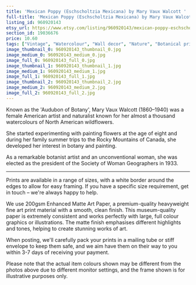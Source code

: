 ```yaml
---
title: 'Mexican Poppy (Eschscholtzia Mexicana) by Mary Vaux Walcott '
full-title: 'Mexican Poppy (Eschscholtzia Mexicana) by Mary Vaux Walcott | Vintage botanical watercolour illustration | Home decor | Giclée print'
listing_id: 960920143
etsy_url: https://www.etsy.com/listing/960920143/mexican-poppy-eschscholtzia-mexicana-by?utm_source=site&utm_medium=api&utm_campaign=api
section_id: 19036676
price: 10.60
tags: ["Vintage", "Watercolour", "Wall decor", "Nature", "Botanical print", "Plant lovers gift", "Plant illustration", "Cottage decor", "Flower art print", "Cottage", "Mary Vaux Walcott", "Botany poster", "Mexican Poppy"]
image_thumbnail_0: 960920143_thumbnail_0.jpg
image_medium_0: 960920143_medium_0.jpg
image_full_0: 960920143_full_0.jpg
image_thumbnail_1: 960920143_thumbnail_1.jpg
image_medium_1: 960920143_medium_1.jpg
image_full_1: 960920143_full_1.jpg
image_thumbnail_2: 960920143_thumbnail_2.jpg
image_medium_2: 960920143_medium_2.jpg
image_full_2: 960920143_full_2.jpg
---
```

Known as the &#39;Audubon of Botany&#39;, Mary Vaux Walcott (1860–1940) was a female American artist and naturalist known for her almost a thousand watercolours of North American wildflowers. 

She started experimenting with painting flowers at the age of eight and during her family summer trips to the Rocky Mountains of Canada, she developed her interest in botany and painting.

As a remarkable botanist artist and an unconventional woman, she was elected as the president of the Society of Woman Geographers in 1933.

----

Prints are available in a range of sizes, with a white border around the edges to allow for easy framing. If you have a specific size requirement, get in touch – we&#39;re always happy to help.

We use 200gsm Enhanced Matte Art Paper, a premium-quality heavyweight fine art print material with a smooth, clean finish. This museum-quality paper is extremely consistent and works perfectly with large, full colour graphics or illustrations. The matte finish emphasises different highlights and tones, helping to create stunning works of art.

When posting, we&#39;ll carefully pack your prints in a mailing tube or stiff envelope to keep them safe, and we aim have them on their way to you within 3-7 days of receiving your payment.

Please note that the actual item colours shown may be different from the photos above due to different monitor settings, and the frame shown is for illustrative purposes only.
